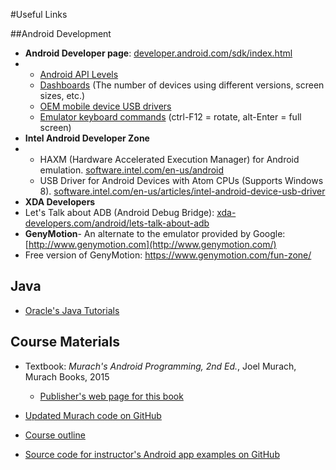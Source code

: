 #Useful Links

##Android Development

- **Android Developer page**: [developer.android.com/sdk/index.html](http://developer.android.com/sdk/index.html)
- - [Android API Levels](http://developer.android.com/guide/topics/manifest/uses-sdk-element.html#ApiLevels)
  - [Dashboards](http://developer.android.com/about/dashboards/index.html) (The number of devices using different versions, screen sizes, etc.)
  - [OEM mobile device USB drivers](http://developer.android.com/tools/extras/oem-usb.html)
  - [Emulator keyboard commands](http://developer.android.com/tools/help/emulator.html) (ctrl-F12 = rotate, alt-Enter = full screen)
- **Intel Android Developer Zone**
- - HAXM (Hardware Accelerated Execution Manager) for Android emulation. [software.intel.com/en-us/android](http://software.intel.com/en-us/android)
  - USB Driver for Android Devices with Atom CPUs (Supports Windows 8). [software.intel.com/en-us/articles/intel-android-device-usb-driver](http://software.intel.com/en-us/articles/intel-android-device-usb-driver)
- **XDA Developers**
- Let's Talk about ADB (Android Debug Bridge): [xda-developers.com/android/lets-talk-about-adb](http://www.xda-developers.com/android/lets-talk-about-adb/)
- **GenyMotion**- An alternate to the emulator provided by Google: [http://www.genymotion.com](http://www.genymotion.com/)
- Free version of GenyMotion: https://www.genymotion.com/fun-zone/



## Java

- [Oracle's Java Tutorials
  ](https://docs.oracle.com/javase/tutorial/)



## Course Materials

- Textbook: *Murach's Android Programming, 2nd Ed.*, Joel Murach, Murach Books, 2015
  - [Publisher's web page for this book](https://www.murach.com/shop/murach-s-android-programming-2nd-edition-detail)
- [Updated Murach code on GitHub](https://github.com/ProfBird/MurachAndroidCode)
  
- [Course outline](https://profbird.github.io/AndroidAppDev1-Java-CourseMaterials/)
- [Source code for instructor's Android app examples on GitHub](https://github.com/ProfBird/AndroidAppExamples-Java)

